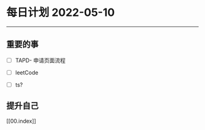 #  每日计划 2022-05-10
---
## 重要的事
- [ ]  TAPD- 申请页面流程
- [ ]  leetCode
- [ ]  ts? 



## 提升自己

  



[[00.index]]








